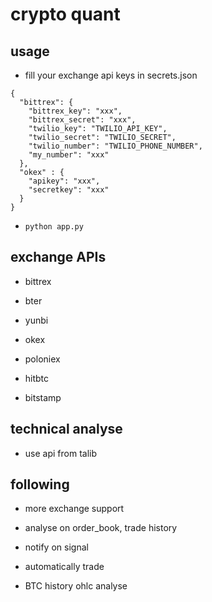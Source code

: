 # crypto quant

## usage

- fill your exchange api keys in secrets.json

```
{
  "bittrex": {
    "bittrex_key": "xxx",
    "bittrex_secret": "xxx",
    "twilio_key": "TWILIO_API_KEY",
    "twilio_secret": "TWILIO_SECRET",
    "twilio_number": "TWILIO_PHONE_NUMBER",
    "my_number": "xxx"
  },
  "okex" : {
    "apikey": "xxx",
    "secretkey": "xxx"
  }
}

```

- `python app.py`

## exchange APIs

- bittrex

- bter

- yunbi

- okex

- poloniex

- hitbtc

- bitstamp




## technical analyse

- use api from talib


## following

- more exchange support

- analyse on order_book, trade history

- notify on signal

- automatically trade

- BTC history ohlc analyse